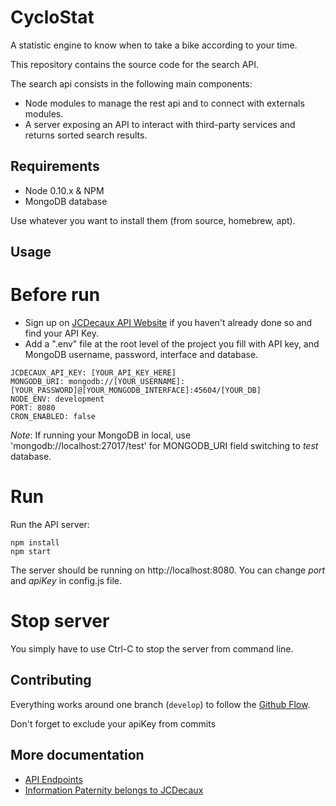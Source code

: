 # CycloStat
A statistic engine to know when to take a bike according to your time.

This repository contains the source code for the search API.

The search api consists in the following main components:

 * Node modules to manage the rest api and to connect with externals modules.
 * A server exposing an API to interact with third-party services and returns sorted search results.

## Requirements

- Node 0.10.x & NPM
- MongoDB database

Use whatever you want to install them (from source, homebrew, apt).

## Usage

# Before run

- Sign up on [JCDecaux API Website](https://developer.jcdecaux.com) if you haven't already done so and find your API Key.
- Add a ".env" file at the root level of the project you fill with API key, and MongoDB username, password, interface and database.

```
JCDECAUX_API_KEY: [YOUR_API_KEY_HERE]
MONGODB_URI: mongodb://[YOUR_USERNAME]:[YOUR_PASSWORD]@[YOUR_MONGODB_INTERFACE]:45604/[YOUR_DB]
NODE_ENV: development
PORT: 8080
CRON_ENABLED: false
```

_Note_: If running your MongoDB in local, use 'mongodb://localhost:27017/test' for MONGODB_URI field switching to _test_ database.

# Run

Run the API server:

```
npm install
npm start
```

The server should be running on http://localhost:8080. You can change _port_ and _apiKey_ in config.js file.

# Stop server

You simply have to use Ctrl-C to stop the server from command line.

## Contributing

Everything works around one branch (`develop`) to follow the [Github Flow](https://guides.github.com/introduction/flow/).

Don't forget to exclude your apiKey from commits

## More documentation

 * [API Endpoints](https://github.com/V1C0D3R/CycloStat/wiki/Endpoints)
 * [Information Paternity belongs to JCDecaux](http://www.jcdecaux.com/)
